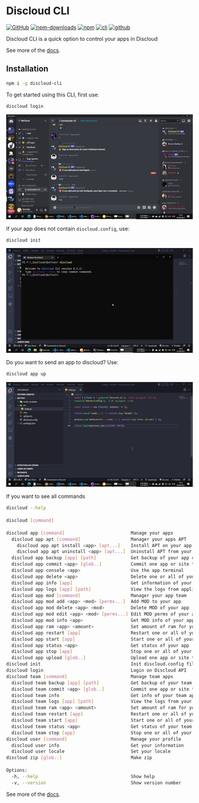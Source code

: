 # Discloud CLI

[![GitHub](https://img.shields.io/github/license/discloud/cli)](https://github.com/discloud/cli/blob/main/LICENSE)
[![npm-downloads](https://img.shields.io/npm/dw/discloud-cli)](https://www.npmjs.com/package/discloud-cli)
[![npm](https://img.shields.io/npm/v/discloud-cli)](https://www.npmjs.com/package/discloud-cli)
[![cli](https://img.shields.io/badge/Discloud--CLI-Docs-blue)](https://discloud.github.io/cli)
[![github](https://img.shields.io/badge/GitHub-100000?logo=github&logoColor=white)](https://github.com/discloud/cli)

Discloud CLI is a quick option to control your apps in Discloud

See more of the [docs](https://discloud.github.io/cli/).

## Installation

```sh
npm i -g discloud-cli
```

To get started using this CLI, first use:

```sh
discloud login
```

![discloud-login](./assets/discloud-login.gif)

If your app does not contain `discloud.config`, use:

```sh
discloud init
```

![discloud-init](./assets/discloud-init.gif)

Do you want to send an app to discloud? Use:

```sh
discloud app up
```

![discloud-upload](./assets/discloud-upload.gif)

If you want to see all commands

```sh
discloud --help

discloud [command]

discloud app [command]                         Manage your apps
  discloud app apt [command]                   Manager your apps APT
    discloud app apt install <app> [apt...]    Install APT on your app                          [aliases: i]
    discloud app apt uninstall <app> [apt...]  Uninstall APT from your app                      [aliases: u]
  discloud app backup [app] [path]             Get backup of your app code from Discloud        [aliases: bkp]
  discloud app commit <app> [glob..]           Commit one app or site to Discloud               [aliases: c]
  discloud app console <app>                   Use the app terminal                             [aliases: terminal]
  discloud app delete <app>                    Delete one or all of your apps on Discloud       
  discloud app info [app]                      Get information of your apps                     
  discloud app logs [app] [path]               View the logs from application in Discloud       
  discloud app mod [command]                   Manager your app team                            
  discloud app mod add <app> <mod> [perms...]  Add MOD to your app                              
  discloud app mod delete <app> <mod>          Delete MOD of your app                           
  discloud app mod edit <app> <mod> [perms...] Edit MOD perms of your app                       
  discloud app mod info <app>                  Get MOD info of your app                         
  discloud app ram <app> <amount>              Set amount of ram for your app                   
  discloud app restart [app]                   Restart one or all of your team apps on Discloud 
  discloud app start [app]                     Start one or all of your apps on Discloud        
  discloud app status <app>                    Get status of your app                           
  discloud app stop [app]                      Stop one or all of your apps on Discloud         
  discloud app upload [glob..]                 Upload one app or site to Discloud               [aliases: up]
discloud init                                  Init discloud.config file                        
discloud login                                 Login on Discloud API                            
discloud team [command]                        Manage team apps                                 
  discloud team backup [app] [path]            Get backup of your team app code from Discloud   [aliases: bkp]
  discloud team commit <app> [glob..]          Commit one app or site to Discloud               [aliases: c]
  discloud team info                           Get info of your team apps                       
  discloud team logs [app] [path]              View the logs from your tean app in Discloud     
  discloud team ram <app> <amount>             Set amount of ram for your app                   
  discloud team restart [app]                  Restart one or all of your apps on Discloud      
  discloud team start [app]                    Start one or all of your team apps on Discloud   
  discloud team status <app>                   Get status of your team app                      
  discloud team stop [app]                     Stop one or all of your team apps on Discloud    
discloud user [command]                        Manage your profile                              
  discloud user info                           Get your information                             
  discloud user locale                         Set your locale                                  
discloud zip [glob..]                          Make zip                                         

Options:
  -h, --help                                   Show help                                        [boolean]
  -v, --version                                Show version number                              [boolean]
```

See more of the [docs](https://discloud.github.io/cli/).

